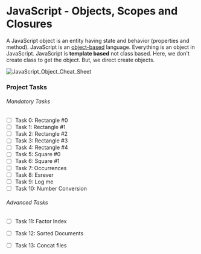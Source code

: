 # JavaScript - Objects, Scopes and Closures
A JavaScript object is an entity having state and behavior (properties and method). JavaScript is an <u>object-based</u> language. Everything is an object in JavaScript. JavaScript is **template based** not class based. Here, we don't create class to get the object. But, we direct create objects.

![JavaScript_Object_Cheat_Sheet](https://preview.redd.it/9nxtqtho6q861.jpg?width=960&crop=smart&auto=webp&s=3234d5e9d9178b049be200cfd5e31aa286a8637a)

### Project Tasks
###### Mandatory Tasks
- [ ] Task 0: Rectangle #0
- [ ] Task 1: Rectangle #1
- [ ] Task 2: Rectangle #2
- [ ] Task 3: Rectangle #3
- [ ] Task 4: Rectangle #4
- [ ] Task 5: Square #0
- [ ] Task 6: Square #1
- [ ] Task 7: Occurrences
- [ ] Task 8: Esrever
- [ ] Task 9: Log me
- [ ] Task 10: Number Conversion
###### Advanced Tasks
- [ ] Task 11: Factor Index
- [ ] Task 12: Sorted Documents
- [ ] Task 13: Concat files

